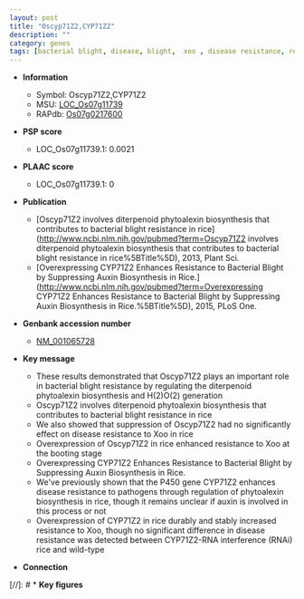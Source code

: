 ```yaml
---
layout: post
title: "Oscyp71Z2,CYP71Z2"
description: ""
category: genes
tags: [bacterial blight, disease, blight,  xoo , disease resistance, resistance, auxin, auxin biosynthesis]
---
```


* **Information**  
    + Symbol: Oscyp71Z2,CYP71Z2  
    + MSU: [LOC_Os07g11739](http://rice.plantbiology.msu.edu/cgi-bin/ORF_infopage.cgi?orf=LOC_Os07g11739)  
    + RAPdb: [Os07g0217600](http://rapdb.dna.affrc.go.jp/viewer/gbrowse_details/irgsp1?name=Os07g0217600)  

* **PSP score**  
    + LOC_Os07g11739.1: 0.0021 

* **PLAAC score**  
    + LOC_Os07g11739.1: 0 

* **Publication**  
    + [Oscyp71Z2 involves diterpenoid phytoalexin biosynthesis that contributes to bacterial blight resistance in rice](http://www.ncbi.nlm.nih.gov/pubmed?term=Oscyp71Z2 involves diterpenoid phytoalexin biosynthesis that contributes to bacterial blight resistance in rice%5BTitle%5D), 2013, Plant Sci.
    + [Overexpressing CYP71Z2 Enhances Resistance to Bacterial Blight by Suppressing Auxin Biosynthesis in Rice.](http://www.ncbi.nlm.nih.gov/pubmed?term=Overexpressing CYP71Z2 Enhances Resistance to Bacterial Blight by Suppressing Auxin Biosynthesis in Rice.%5BTitle%5D), 2015, PLoS One.

* **Genbank accession number**  
    + [NM_001065728](http://www.ncbi.nlm.nih.gov/nuccore/NM_001065728)

* **Key message**  
    + These results demonstrated that Oscyp71Z2 plays an important role in bacterial blight resistance by regulating the diterpenoid phytoalexin biosynthesis and H(2)O(2) generation
    + Oscyp71Z2 involves diterpenoid phytoalexin biosynthesis that contributes to bacterial blight resistance in rice
    + We also showed that suppression of Oscyp71Z2 had no significantly effect on disease resistance to Xoo in rice
    + Overexpression of Oscyp71Z2 in rice enhanced resistance to Xoo at the booting stage
    + Overexpressing CYP71Z2 Enhances Resistance to Bacterial Blight by Suppressing Auxin Biosynthesis in Rice.
    + We've previously shown that the P450 gene CYP71Z2 enhances disease resistance to pathogens through regulation of phytoalexin biosynthesis in rice, though it remains unclear if auxin is involved in this process or not
    + Overexpression of CYP71Z2 in rice durably and stably increased resistance to Xoo, though no significant difference in disease resistance was detected between CYP71Z2-RNA interference (RNAi) rice and wild-type

* **Connection**  

[//]: # * **Key figures**  


